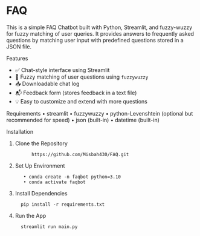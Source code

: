# FAQ
This is a simple FAQ Chatbot built with Python, Streamlit, and fuzzy-wuzzy for fuzzy matching of user queries. It provides answers to frequently asked questions by matching user input with predefined questions stored in a JSON file.

Features

- ✅ Chat-style interface using Streamlit
- 🧠 Fuzzy matching of user questions using `fuzzywuzzy`
- 📥 Downloadable chat log
- 📬 Feedback form (stores feedback in a text file)
- 💡 Easy to customize and extend with more questions

Requirements 
•	streamlit
•	fuzzywuzzy
•	python-Levenshtein (optional but recommended for speed)
•	json (built-in)
•	datetime (built-in)

Installation 

1. Clone the Repository
   
             https://github.com/Misbah430/FAQ.git


3. Set Up Environment
   
          •	conda create -n faqbot python=3.10
          •	conda activate faqbot


4. Install Dependencies
   
         pip install -r requirements.txt
   
5. Run the App
   
         streamlit run main.py

